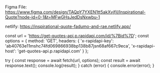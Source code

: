 Figma File: https://www.figma.com/design/TAQpY7YXEN1tt5akXvjfil/Inspirational-Quote?node-id=0-1&t=MFwGHsJedDsNxwbu-1

netlify: https://inspirational-quote-fadumo-and-rae.netlify.app/





const url = 'https://get-quotes-api.p.rapidapi.com/id/%7Bid%7D';
const options = {
	method: 'GET',
	headers: {
		'x-rapidapi-key': 'ab40763e11mshc74fd069866938bp138b87jsn68af667c9eca',
		'x-rapidapi-host': 'get-quotes-api.p.rapidapi.com'
	}
};

try {
	const response = await fetch(url, options);
	const result = await response.text();
	console.log(result);
} catch (error) {
	console.error(error);
}